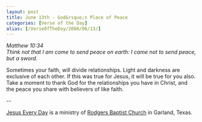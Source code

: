 ```yaml
---
layout: post
title: June 13th - God&rsquo;s Place of Peace
categories: [Verse of the Day]
alias: [/VerseOfTheDay/2008/06/13/]
---
```


_Matthew 10:34  
Think not that I am come to send peace on earth: I came not to send
peace, but a sword._

Sometimes your faith, will divide relationships. Light and darkness
are exclusive of each other. If this was true for Jesus, it will be
true for you also. Take a moment to thank God for the relationships
you have in Christ, and the peace you share with believers of like
faith.

 --

<a href=http://jesuseveryday.net>Jesus Every Day</a> is a ministry of <a href=http://rodgersbaptist.net>Rodgers Baptist Church</a> in Garland, Texas.
